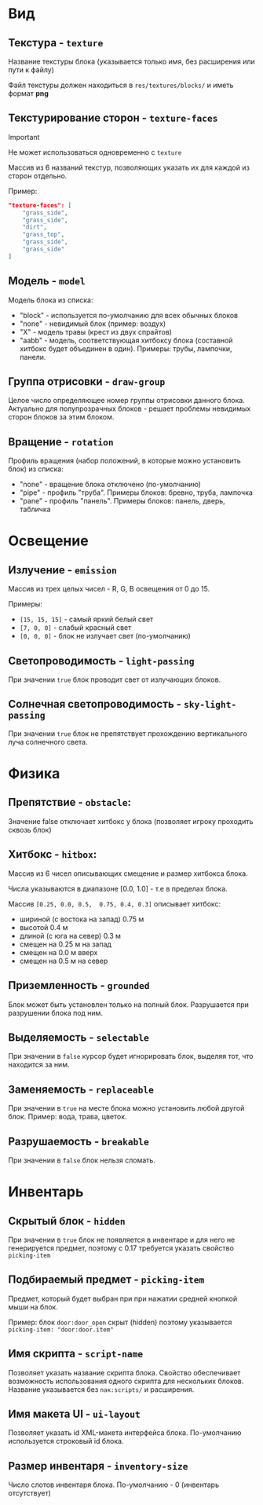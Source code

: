 # Вид

## Текстура - `texture`

Название текстуры блока (указывается только имя, без расширения или пути к файлу)

Файл текстуры должен находиться в `res/textures/blocks/` и иметь формат **png**

## Текстурирование сторон - `texture-faces`

>[!IMPORTANT]
> Не может использоваться одновременно с `texture`

Массив из 6 названий текстур, позволяющих указать их для каждой из сторон отдельно.

Пример: 
```json
"texture-faces": [
    "grass_side",
    "grass_side",
    "dirt",
    "grass_top",
    "grass_side",
    "grass_side"
]
```

## Модель - `model`

Модель блока из списка:
- "block" - используется по-умолчанию для всех обычных блоков
- "none" - невидимый блок (пример: воздух)
- "X" - модель травы (крест из двух спрайтов)
- "aabb" - модель, соответствующая хитбоксу блока (составной хитбокс будет объединен в один). Примеры: трубы, лампочки, панели.

## Группа отрисовки - `draw-group`

Целое число определяющее номер группы отрисовки данного блока. 
Актуально для полупрозрачных блоков - решает проблемы невидимых сторон блоков за этим блоком.

## Вращение - `rotation`

Профиль вращения (набор положений, в которые можно установить блок) из списка:

- "none" - вращение блока отключено (по-умолчанию)
- "pipe" - профиль "труба". Примеры блоков: бревно, труба, лампочка
- "pane" - профиль "панель". Примеры блоков: панель, дверь, табличка

# Освещение

## Излучение - `emission`

Массив из трех целых чисел - R, G, B освещения от 0 до 15.

Примеры:

- `[15, 15, 15]` - самый яркий белый свет
- `[7, 0, 0]` - слабый красный свет
- `[0, 0, 0]` - блок не излучает свет (по-умолчанию)


## Светопроводимость - `light-passing`

При значении `true` блок проводит свет от излучающих блоков.

## Солнечная светопроводимость - `sky-light-passing`

При значении `true` блок не препятствует прохождению вертикального луча солнечного света.

# Физика

## Препятствие - `obstacle`:

Значение false отключает хитбокс у блока (позволяет игроку проходить сквозь блок)

## Хитбокс - `hitbox`:

Массив из 6 чисел описывающих смещение и размер хитбокса блока.

Числа указываются в диапазоне [0.0, 1.0] - т.е в пределах блока.

Массив `[0.25, 0.0, 0.5,  0.75, 0.4, 0.3]` описывает хитбокс: 
- шириной (с востока на запад) 0.75 м
- высотой 0.4 м
- длиной (с юга на север) 0.3 м
- смещен на 0.25 м на запад
- смещен на 0.0 м вверх
- смещен на 0.5 м на север

## Приземленность - `grounded`

Блок может быть установлен только на полный блок.
Разрушается при разрушении блока под ним.

## Выделяемость - `selectable`

При значении в `false` курсор будет игнорировать блок, выделяя тот, что находится за ним.

## Заменяемость - `replaceable`

При значении в `true` на месте блока можно установить любой другой блок. Пример: вода, трава, цветок.

## Разрушаемость - `breakable`

При значении в `false` блок нельзя сломать.

# Инвентарь

## Скрытый блок - `hidden`

При значении в `true` блок не появляется в инвентаре и для него не генерируется предмет, поэтому c 0.17 требуется указать свойство `picking-item`

## Подбираемый предмет - `picking-item`

Предмет, который будет выбран при при нажатии средней кнопкой мыши на блок.

Пример: блок `door:door_open` скрыт (hidden) поэтому указывается `picking-item: "door:door.item"`

## Имя скрипта - `script-name`

Позволяет указать название скрипта блока. Свойство обеспечивает возможность использования одного скрипта для нескольких блоков.
Название указывается без `пак:scripts/` и расширения.

## Имя макета UI - `ui-layout`

Позволяет указать id XML-макета интерфейса блока. По-умолчанию используется строковый id блока.

## Размер инвентаря - `inventory-size`

Число слотов инвентаря блока. По-умолчанию - 0 (инвентарь отсутствует)

